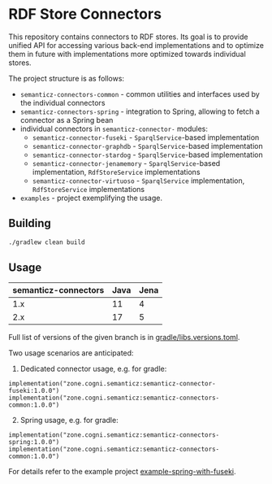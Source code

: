 # RDF Store Connectors

This repository contains connectors to RDF stores. Its goal is to provide unified API for accessing various back-end
implementations and to optimize them in future with implementations more optimized towards individual stores.

The project structure is as follows:

- `semanticz-connectors-common` - common utilities and interfaces used by the individual connectors
- `semanticz-connectors-spring` - integration to Spring, allowing to fetch a connector as a Spring bean
- individual connectors in `semanticz-connector-` modules:
  - `semanticz-connector-fuseki` - `SparqlService`-based implementation
  - `semanticz-connector-graphdb` - `SparqlService`-based implementation
  - `semanticz-connector-stardog` - `SparqlService`-based implementation
  - `semanticz-connector-jenamemory` - `SparqlService`-based implementation, `RdfStoreService` implementations
  - `semanticz-connector-virtuoso` - `SparqlService` implementation, `RdfStoreService` implementations
- `examples` - project exemplifying the usage.

## Building

```bash
./gradlew clean build
```

## Usage

| semanticz-connectors | Java | Jena |
|----------------------|------|------|
| 1.x                  | 11   | 4    |
| 2.x                  | 17   | 5    |

Full list of versions of the given branch is in [gradle/libs.versions.toml](gradle/libs.versions.toml).

Two usage scenarios are anticipated:
1. Dedicated connector usage, e.g. for gradle:
```
implementation("zone.cogni.semanticz:semanticz-connector-fuseki:1.0.0")
implementation("zone.cogni.semanticz:semanticz-connectors-common:1.0.0")
```

2. Spring usage, e.g. for gradle:
```
implementation("zone.cogni.semanticz:semanticz-connectors-spring:1.0.0")
implementation("zone.cogni.semanticz:semanticz-connectors-common:1.0.0")
```

For details refer to the example project [example-spring-with-fuseki](examples/example-spring-with-fuseki).